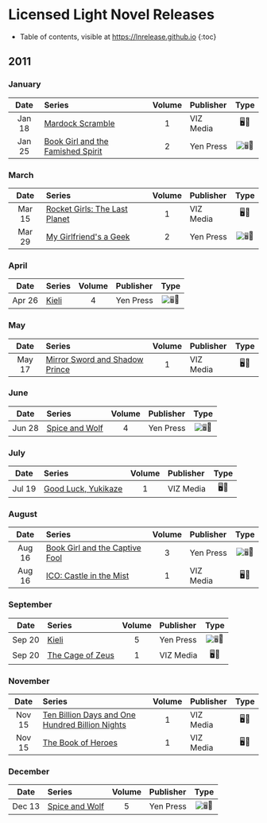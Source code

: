 # Licensed Light Novel Releases

- Table of contents, visible at https://lnrelease.github.io
{:toc}

## 2011

### January

Date|Series|Volume|Publisher|Type|
:---:|:---|:---:|:---|:---:|
Jan 18|[Mardock Scramble](https://www.viz.com/read/novel/mardock-scramble/product/2568/paperback)|1|VIZ Media|🖥️📖|
Jan 25|[Book Girl and the Famished Spirit](https://yenpress.com/titles/9780316076920-book-girl-and-the-famished-spirit-light-novel)|2|Yen Press|<input class="spacer" alt="🖥️" type="image" disabled>📖|

### March

Date|Series|Volume|Publisher|Type|
:---:|:---|:---:|:---|:---:|
Mar 15|[Rocket Girls: The Last Planet](https://www.viz.com/read/novel/rocket-girls-the-last-planet/product/2578/paperback)|1|VIZ Media|🖥️📖|
Mar 29|[My Girlfriend's a Geek](https://yenpress.com/titles/9780759531727-my-girlfriend-s-a-geek-vol-2-light-novel)|2|Yen Press|<input class="spacer" alt="🖥️" type="image" disabled>📖|

### April

Date|Series|Volume|Publisher|Type|
:---:|:---|:---:|:---|:---:|
Apr 26|[Kieli](https://yenpress.com/titles/9780759529328-kieli-vol-4-light-novel-long-night-beside-a-deep-pool)|4|Yen Press|<input class="spacer" alt="🖥️" type="image" disabled>📖|

### May

Date|Series|Volume|Publisher|Type|
:---:|:---|:---:|:---|:---:|
May 17|[Mirror Sword and Shadow Prince](https://www.viz.com/read/novel/mirror-sword-and-shadow-prince/product/2576/hardcover)|1|VIZ Media|🖥️📖|

### June

Date|Series|Volume|Publisher|Type|
:---:|:---|:---:|:---|:---:|
Jun 28|[Spice and Wolf](https://yenpress.com/titles/9780759531086-spice-and-wolf-vol-4-light-novel)|4|Yen Press|<input class="spacer" alt="🖥️" type="image" disabled>📖|

### July

Date|Series|Volume|Publisher|Type|
:---:|:---|:---:|:---|:---:|
Jul 19|[Good Luck, Yukikaze](https://www.viz.com/read/novel/good-luck-yukikaze/product/2577/paperback)|1|VIZ Media|🖥️📖|

### August

Date|Series|Volume|Publisher|Type|
:---:|:---|:---:|:---|:---:|
Aug 16|[Book Girl and the Captive Fool](https://yenpress.com/titles/9780316076937-book-girl-and-the-captive-fool-light-novel)|3|Yen Press|<input class="spacer" alt="🖥️" type="image" disabled>📖|
Aug 16|[ICO: Castle in the Mist](https://www.viz.com/read/novel/ico-castle-in-the-mist/product/2791/paperback)|1|VIZ Media|🖥️📖|

### September

Date|Series|Volume|Publisher|Type|
:---:|:---|:---:|:---|:---:|
Sep 20|[Kieli](https://yenpress.com/titles/9780759529335-kieli-vol-5-light-novel-the-sunlit-garden-where-it-began-part-1)|5|Yen Press|<input class="spacer" alt="🖥️" type="image" disabled>📖|
Sep 20|[The Cage of Zeus](https://www.viz.com/read/novel/cage-of-zeus/product/2790/paperback)|1|VIZ Media|🖥️📖|

### November

Date|Series|Volume|Publisher|Type|
:---:|:---|:---:|:---|:---:|
Nov 15|[Ten Billion Days and One Hundred Billion Nights](https://www.viz.com/read/novel/ten-billion-days-and-one-hundred-billion-nights/product/4754/hardcover)|1|VIZ Media|🖥️📖|
Nov 15|[The Book of Heroes](https://www.viz.com/read/novel/book-of-heroes-novel/product/2658/paperback)|1|VIZ Media|🖥️📖|

### December

Date|Series|Volume|Publisher|Type|
:---:|:---|:---:|:---|:---:|
Dec 13|[Spice and Wolf](https://yenpress.com/titles/9780759531109-spice-and-wolf-vol-5-light-novel)|5|Yen Press|<input class="spacer" alt="🖥️" type="image" disabled>📖|
